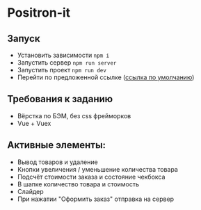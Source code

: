 # Positron-it
## Запуск
- Установить зависимости `npm i`
- Запустить сервер `npm run server`
- Запустить проект `npm run dev`
- Перейти по предложенной ссылке ([ссылка по умолчанию](http://localhost:5173))

## Требования к заданию
- Вёрстка по БЭМ, без css фрейморков
- Vue + Vuex

## Активные элементы:
- Вывод товаров и удаление
- Кнопки увеличения / уменьшение количества товара
- Подсчёт стоимости заказа и состояние чекбокса
- В шапке количество товара и стоимость
- Слайдер
- При нажатии "Оформить заказ" отправка на сервер
